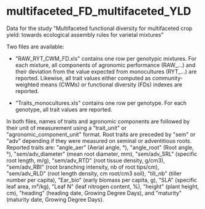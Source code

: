 # multifaceted_FD_multifaceted_YLD
Data for the study "Multifaceted functional diversity for multifaceted crop yield: towards ecological assembly rules for varietal mixtures"

Two files are available:

- "RAW_RYT_CWM_FD.xls" contains one row per genotypic mixtures. For each mixture, all components of agronomic performance (RAW_...) and their deviation from the value expected from monocultures (RYT_...) are reported. Likewise, all trait values either computed as community-weighted means (CWMs) or functional diversity (FDs) indexes are reported. 

- "Traits_monocultures.xls" contains one row per genotype. For each genotype, all trait values are reported.

In both files, names of traits and agronomic components are followed by their unit of measurement using a "trait_unit" or "agronomic_component_unit" format. Root traits are preceded by "sem" or "adv" depending if they were measured on seminal or adventitious roots. Reported traits are: "angle_aer" (Aerial angle, °), "angle_root" (Root angle, °), "sem/adv_diameter" (mean root diameter, mm), "sem/adv_SRL" (specific root length, m/g), "sem/adv_RTD" (root tissue density, g/cm3), "sem/adv_RBI" (root branching intensity, nb of root tips/cm), "sem/adv_RLD" (root length density, cm root/cm3 soil), "till_nb" (tiller number per capita), "Ear_bio" (early biomass per capita, g), "SLA" (specific leaf area, m²/kg), "Leaf N" (leaf nitrogen content, %), "height" (plant height, cm), "heading" (heading date, Growing Degree Days), and "maturity" (maturity date, Growing Degree Days). 

